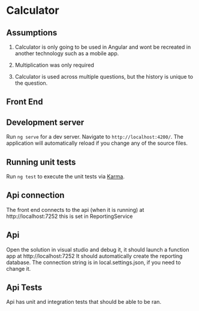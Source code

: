 # Calculator
## Assumptions

1) Calculator is only going to be used in Angular and wont be recreated in another technology such as a mobile app.

2) Multiplication was only required

3) Calculator is used across multiple questions, but the history is unique to the question.

## Front End
## Development server

Run `ng serve` for a dev server. Navigate to `http://localhost:4200/`. The application will automatically reload if you change any of the source files.

## Running unit tests

Run `ng test` to execute the unit tests via [Karma](https://karma-runner.github.io).

## Api connection

The front end connects to the api (when it is running) at http://localhost:7252 this is set in ReportingService

## Api
Open the solution in visual studio and debug it, it should launch a function app at http://localhost:7252
It should automatically create the reporting database. The connection string is in local.settings.json, if you need to change it.

## Api Tests
Api has unit and integration tests that should be able to be ran.
